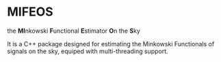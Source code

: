 # MIFEOS

the **MI**nkowski **F**unctional **E**stimator **O**n the **S**ky

It is a C++ package designed for estimating the Minkowski Functionals of signals on the sky,
equiped with multi-threading support.
